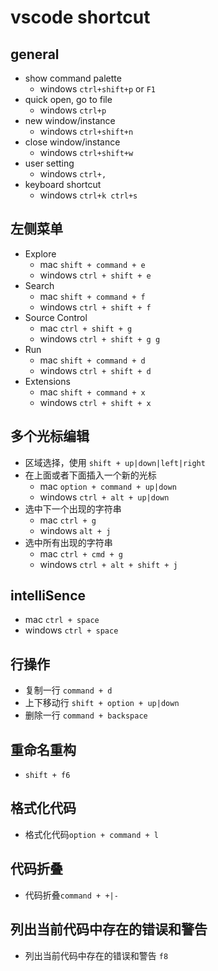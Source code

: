 # vscode shortcut

## general

- show command palette
  - windows `ctrl+shift+p` or `F1`
- quick open, go to file
  - windows `ctrl+p`
- new window/instance
  - windows `ctrl+shift+n`
- close window/instance
  - windows `ctrl+shift+w`
- user setting
  - windows `ctrl+,`
- keyboard shortcut
  - windows `ctrl+k ctrl+s`

## 左侧菜单

- Explore
  - mac `shift + command + e`
  - windows `ctrl + shift + e`
- Search
  - mac `shift + command + f`
  - windows `ctrl + shift + f`
- Source Control
  - mac `ctrl + shift + g`
  - windows `ctrl + shift + g g`
- Run
  - mac `shift + command + d`
  - windows `ctrl + shift + d`
- Extensions
  - mac `shift + command + x`
  - windows `ctrl + shift + x`

## 多个光标编辑

- 区域选择，使用 `shift + up|down|left|right`
- 在上面或者下面插入一个新的光标
  - mac `option + command + up|down`
  - windows `ctrl + alt + up|down`
- 选中下一个出现的字符串
  - mac `ctrl + g`
  - windows `alt + j`
- 选中所有出现的字符串
  - mac `ctrl + cmd + g`
  - windows `ctrl + alt + shift + j`

## intelliSence

- mac `ctrl + space`
- windows `ctrl + space`

## 行操作

- 复制一行 `command + d`
- 上下移动行 `shift + option + up|down`
- 删除一行 `command + backspace`

## 重命名重构

- `shift + f6`

## 格式化代码

- 格式化代码`option + command + l`

## 代码折叠

- 代码折叠`command + +|-`

## 列出当前代码中存在的错误和警告

- 列出当前代码中存在的错误和警告 `f8`
